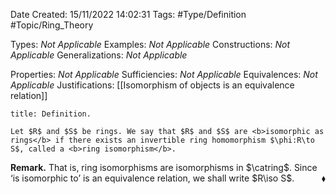 <div class="topSpace"></div>

Date Created: 15/11/2022 14:02:31
Tags: #Type/Definition #Topic/Ring_Theory

Types: <i>Not Applicable</i>
Examples: <i>Not Applicable</i>
Constructions: <i>Not Applicable</i>
Generalizations: <i>Not Applicable</i>

Properties: <i>Not Applicable</i>
Sufficiencies: <i>Not Applicable</i>
Equivalences: <i>Not Applicable</i>
Justifications: [[Isomorphism of objects is an equivalence relation]]

``` ad-Definition
title: Definition.

Let $R$ and $S$ be rings. We say that $R$ and $S$ are <b>isomorphic as rings</b> if there exists an invertible ring homomorphism $\phi:R\to S$, called a <b>ring isomorphism</b>.

```

<b>Remark.</b> That is, ring isomorphisms are isomorphisms in $\catring$. Since ‘is isomorphic to$\textrm{'}$ is an equivalence relation, we shall write $R\iso S$.<span style="float:right;">$\blacklozenge$</span>
